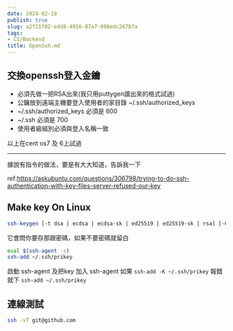 ```yaml
---
date: 2024-02-18
publish: true
slug: a2f21f02-edd8-4956-87a7-098edc267b7a
tags:
- CS/Backend
title: OpenSsh.md
---
```

## 交換openssh登入金鑰

- 必須先做一把RSA出來(我只用puttygen讀出來的格式試過)
- 公鑰放到遠端主機要登入使用者的家目錄 ~/.ssh/authorized_keys
- ~/.ssh/authorized_keys 必須是 600
- ~/.ssh 必須是 700
- 使用者級組別必須與登入名稱一致

以上在cent os7 及 6上試過

***

據說有指令的做法，要是有大大知道，告訴我一下

ref:https://askubuntu.com/questions/306798/trying-to-do-ssh-authentication-with-key-files-server-refused-our-key

## Make key On Linux

```sh
ssh-keygen [-t dsa | ecdsa | ecdsa-sk | ed25519 | ed25519-sk | rsa] [-C comment]
```

它會問你要存那跟密碼，如果不要密碼就留白

```sh
eval $(ssh-agent -s)
ssh-add ~/.ssh/prikey
```

啟動 ssh-agent 及把key 加入 ssh-agent
如果 `ssh-add -K ~/.ssh/prikey` 報錯就下 `ssh-add ~/.ssh/prikey`

## 連線測試

```sh
ssh -vT git@github.com
```
